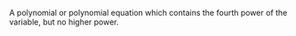 A polynomial or polynomial equation which contains the fourth power of
the variable, but no higher power.
